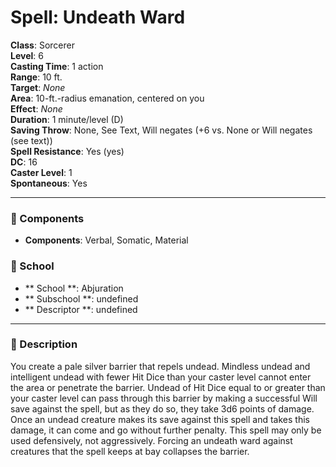 
# Spell: Undeath Ward
**Class**: Sorcerer  
**Level**: 6  
**Casting Time**: 1 action  
**Range**: 10 ft.  
**Target**: _None_  
**Area**: 10-ft.-radius emanation, centered on you  
**Effect**: _None_  
**Duration**: 1 minute/level (D)  
**Saving Throw**: None, See Text, Will negates (+6 vs. None or Will negates (see text))  
**Spell Resistance**: Yes (yes)  
**DC**: 16  
**Caster Level**: 1  
**Spontaneous**: Yes

---

### 🔮 Components
- **Components**: Verbal, Somatic, Material

### 🏫 School
- ** School **: Abjuration
- ** Subschool **: undefined
- ** Descriptor **: undefined
---

### 📜 Description
You create a pale silver barrier that repels undead. Mindless undead and intelligent undead with fewer Hit Dice than your caster level cannot enter the area or penetrate the barrier. Undead of Hit Dice equal to or greater than your caster level can pass through this barrier by making a successful Will save against the spell, but as they do so, they take 3d6 points of damage. Once an undead creature makes its save against this spell and takes this damage, it can come and go without further penalty. This spell may only be used defensively, not aggressively. Forcing an undeath ward against creatures that the spell keeps at bay collapses the barrier.
